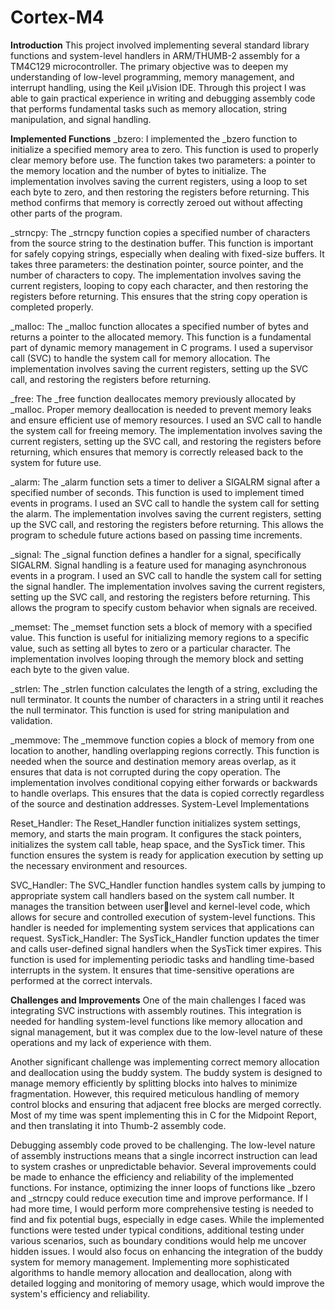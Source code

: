 # Cortex-M4
**Introduction**
This project involved implementing several standard library functions and system-level handlers 
in ARM/THUMB-2 assembly for a TM4C129 microcontroller. The primary objective was to 
deepen my understanding of low-level programming, memory management, and interrupt 
handling, using the Keil µVision IDE. Through this project I was able to gain practical 
experience in writing and debugging assembly code that performs fundamental tasks such as 
memory allocation, string manipulation, and signal handling.

**Implemented Functions**
_bzero: I implemented the _bzero function to initialize a specified memory area to zero. This 
function is used to properly clear memory before use. The function takes two parameters: a 
pointer to the memory location and the number of bytes to initialize. The implementation 
involves saving the current registers, using a loop to set each byte to zero, and then restoring the 
registers before returning. This method confirms that memory is correctly zeroed out without 
affecting other parts of the program.

_strncpy: The _strncpy function copies a specified number of characters from the source string 
to the destination buffer. This function is important for safely copying strings, especially when 
dealing with fixed-size buffers. It takes three parameters: the destination pointer, source pointer, 
and the number of characters to copy. The implementation involves saving the current registers, 
looping to copy each character, and then restoring the registers before returning. This ensures 
that the string copy operation is completed properly.

_malloc: The _malloc function allocates a specified number of bytes and returns a pointer to the 
allocated memory. This function is a fundamental part of dynamic memory management in C 
programs. I used a supervisor call (SVC) to handle the system call for memory allocation. The 
implementation involves saving the current registers, setting up the SVC call, and restoring the 
registers before returning. 

_free: The _free function deallocates memory previously allocated by _malloc. Proper memory 
deallocation is needed to prevent memory leaks and ensure efficient use of memory resources. I 
used an SVC call to handle the system call for freeing memory. The implementation involves 
saving the current registers, setting up the SVC call, and restoring the registers before returning,
which ensures that memory is correctly released back to the system for future use.

_alarm: The _alarm function sets a timer to deliver a SIGALRM signal after a specified number 
of seconds. This function is used to implement timed events in programs. I used an SVC call to 
handle the system call for setting the alarm. The implementation involves saving the current 
registers, setting up the SVC call, and restoring the registers before returning. This allows the 
program to schedule future actions based on passing time increments.

_signal: The _signal function defines a handler for a signal, specifically SIGALRM. Signal 
handling is a feature used for managing asynchronous events in a program. I used an SVC call to 
handle the system call for setting the signal handler. The implementation involves saving the 
current registers, setting up the SVC call, and restoring the registers before returning. This allows 
the program to specify custom behavior when signals are received.

_memset: The _memset function sets a block of memory with a specified value. This function is 
useful for initializing memory regions to a specific value, such as setting all bytes to zero or a 
particular character. The implementation involves looping through the memory block and setting 
each byte to the given value.

_strlen: The _strlen function calculates the length of a string, excluding the null terminator. It 
counts the number of characters in a string until it reaches the null terminator. This function is 
used for string manipulation and validation. 

_memmove: The _memmove function copies a block of memory from one location to another, 
handling overlapping regions correctly. This function is needed when the source and destination 
memory areas overlap, as it ensures that data is not corrupted during the copy operation. The 
implementation involves conditional copying either forwards or backwards to handle overlaps. 
This ensures that the data is copied correctly regardless of the source and destination addresses.
System-Level Implementations

Reset_Handler: The Reset_Handler function initializes system settings, memory, and starts the 
main program. It configures the stack pointers, initializes the system call table, heap space, and 
the SysTick timer. This function ensures the system is ready for application execution by setting 
up the necessary environment and resources.

SVC_Handler: The SVC_Handler function handles system calls by jumping to appropriate 
system call handlers based on the system call number. It manages the transition between userlevel and 
kernel-level code, which allows for secure and controlled execution of system-level functions. This 
handler is needed for implementing system services that applications can request.
SysTick_Handler: The SysTick_Handler function updates the timer and calls user-defined 
signal handlers when the SysTick timer expires. This function is used for implementing periodic 
tasks and handling time-based interrupts in the system. It ensures that time-sensitive operations 
are performed at the correct intervals.

**Challenges and Improvements**
One of the main challenges I faced was integrating SVC instructions with assembly routines. 
This integration is needed for handling system-level functions like memory allocation and signal 
management, but it was complex due to the low-level nature of these operations and my lack of 
experience with them.

Another significant challenge was implementing correct memory allocation and deallocation 
using the buddy system. The buddy system is designed to manage memory efficiently by 
splitting blocks into halves to minimize fragmentation. However, this required meticulous 
handling of memory control blocks and ensuring that adjacent free blocks are merged correctly. 
Most of my time was spent implementing this in C for the Midpoint Report, and then translating 
it into Thumb-2 assembly code.

Debugging assembly code proved to be challenging. The low-level nature of assembly instructions 
means that a single incorrect instruction can lead to system crashes or unpredictable behavior. 
Several improvements could be made to enhance the efficiency and reliability of the 
implemented functions. For instance, optimizing the inner loops of functions like _bzero and 
_strncpy could reduce execution time and improve performance. If I had more time, I would 
perform more comprehensive testing is needed to find and fix potential bugs, especially in edge 
cases. While the implemented functions were tested under typical conditions, additional testing 
under various scenarios, such as boundary conditions would help me uncover hidden issues. 
I would also focus on enhancing the integration of the buddy system for memory management. 
Implementing more sophisticated algorithms to handle memory allocation and deallocation, 
along with detailed logging and monitoring of memory usage, which would improve the system's 
efficiency and reliability.
